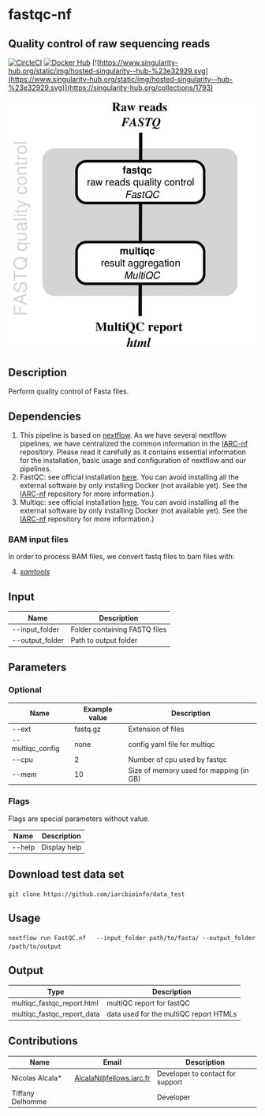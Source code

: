 # fastqc-nf
## Quality control of raw sequencing reads #

[![CircleCI](https://circleci.com/gh/IARCbioinfo/fastqc-nf.svg?style=svg)](https://circleci.com/gh/IARCbioinfo/fastqc-nf)
[![Docker Hub](https://img.shields.io/badge/docker-ready-blue.svg)](https://hub.docker.com/r/iarcbioinfo/fastqc-nf/)
[![https://www.singularity-hub.org/static/img/hosted-singularity--hub-%23e32929.svg](https://www.singularity-hub.org/static/img/hosted-singularity--hub-%23e32929.svg)](https://singularity-hub.org/collections/1793)

![fastqc-nf](https://github.com/IARCbioinfo/fastqc-nf/blob/master/fastqc-nf.png)

## Description ##

Perform quality control of Fasta files.

## Dependencies ##

1. This pipeline is based on [nextflow](https://www.nextflow.io). As we have several nextflow pipelines, we have centralized the common information in the [IARC-nf](https://github.com/IARCbioinfo/IARC-nf) repository. Please read it carefully as it contains essential information for the installation, basic usage and configuration of nextflow and our pipelines.
2. FastQC: see official installation [here](https://www.bioinformatics.babraham.ac.uk/projects/fastqc/). You can avoid installing all the external software by only installing Docker (not available yet). See the [IARC-nf](https://github.com/IARCbioinfo/IARC-nf) repository for more information.)
3. Multiqc: see official installation [here](http://multiqc.info). You can avoid installing all the external software by only installing Docker (not available yet). See the [IARC-nf](https://github.com/IARCbioinfo/IARC-nf) repository for more information.)

### BAM input files
In order to process BAM files, we convert fastq files to bam files with:

4. [*samtools*](http://samtools.sourceforge.net/)

## Input ## 

**Name**        | **Description**
--------------- | -------------
--input_folder  |  Folder containing FASTQ files
--output_folder |  Path to output folder

## Parameters ##

### Optional ###

**Name**          | **Example value** | **Description**
------------------| ------------------| ------------------
--ext              | fastq.gz | Extension of files
--multiqc_config  |  none               |   config yaml file for multiqc
--cpu                |2 |              Number of cpu used by fastqc
--mem               | 10 | Size of memory used for mapping (in GB)

### Flags ###

Flags are special parameters without value.

**Name**      | **Description**
------------- | -------------
--help        | Display help

## Download test data set ##

`git clone https://github.com/iarcbioinfo/data_test`

## Usage ##

`nextflow run FastQC.nf   --input_folder path/to/fasta/ --output_folder /path/to/output`

## Output ##

| Type      | Description     |
|-----------|---------------|
| multiqc_fastqc_report.html  | multiQC report for fastQC |
| multiqc_fastqc_report_data  | data used for the multiQC report HTMLs    | 

## Contributions

  | Name      | Email | Description     |
  |-----------|---------------|-----------------| 
  | Nicolas Alcala*    | AlcalaN@fellows.iarc.fr    | Developer to contact for support |
  | Tiffany Delhomme    |    | Developer |

